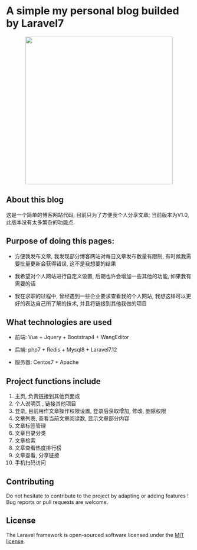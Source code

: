 # A simple my personal blog builded by Laravel7
<p align="center"><img src="https://res.cloudinary.com/dtfbvvkyp/image/upload/v1566331377/laravel-logolockup-cmyk-red.svg" width="400"></p>



## About this blog

这是一个简单的博客网站代码, 目前只为了方便我个人分享文章; 当前版本为V1.0, 此版本没有太多繁杂的功能点. 


## Purpose of doing this pages:
- 方便我发布文章, 我发现部分博客网站对每日文章发布数量有限制, 有时候我需要批量更新会获得错误, 这不是我想要的结果

- 我希望对个人网站进行自定义设置, 后期也许会增加一些其他的功能, 如果我有需要的话

- 我在求职的过程中, 曾经遇到一些企业要求查看我的个人网站, 我想这样可以更好的表达自己所了解的技术, 并且将链接到其他我做的项目 


## What technologies are used
- 前端: Vue + Jquery + Bootstrap4 + WangEditor

- 后端: php7 + Redis + Mysql8 + Laravel7.12

- 服务器: Centos7 + Apache

## Project functions include
1. 主页, 负责链接到其他页面或
2. 个人说明页 , 链接其他项目
3. 登录, 目前用作文章操作权限设置, 登录后获取增加, 修改, 删除权限
4. 文章列表, 查看当前文章阅读数, 显示文章部分内容
5. 文章标签管理
6. 文章目录分类
7. 文章检索
8. 文章查看热度排行榜
9. 文章查看, 分享链接
10. 手机扫码访问


## Contributing
Do not hesitate to contribute to the project by adapting or adding features ! Bug reports or pull requests are welcome.

## License

The Laravel framework is open-sourced software licensed under the [MIT license](https://opensource.org/licenses/MIT).
